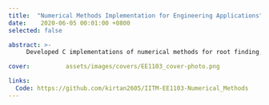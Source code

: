 ```yaml
---
title:  "Numerical Methods Implementation for Engineering Applications"
date:    2020-06-05 00:01:00 +0800
selected: false

abstract: >-
     Developed C implementations of numerical methods for root finding, linear algebra, differentiation, integration, and differential equations. Applications include solving engineering problems like simulation a qubit flip by solving the  Landau-Lifshitz-Gilbert (LLG) Equation. 

cover:          assets/images/covers/EE1103_cover-photo.png

links:
  Code: https://github.com/kirtan2605/IITM-EE1103-Numerical_Methods
---
```

